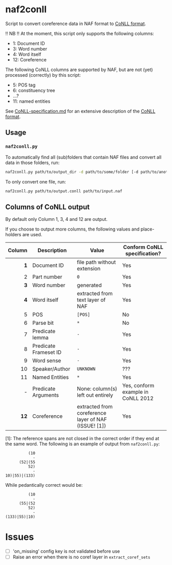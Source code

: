 # naf2conll
Script to convert coreference data in NAF format to [CoNLL format][].

!! NB !! At the moment, this script only supports the following columns:

 -  1: Document ID
 -  3: Word number
 -  4: Word itself
 - 12: Coreference

The following CoNLL columns are supported by NAF, but are not (yet) processed (correctly) by this script:

 -  5: POS tag
 -  6: constituency tree
 - ...?
 - 11: named entities

See [CoNLL-specification.md][CoNLL format] for an extensive description of the [CoNLL format][].


## Usage

### `naf2conll.py`
To automatically find all (sub)folders that contain NAF files and convert all data in those folders, run:

```sh
naf2conll.py path/to/output_dir -d path/to/some/folder [-d path/to/another/folder ...]
```

To only convert one file, run:
```sh
naf2conll.py path/to/output.conll path/to/input.naf
```

## Columns of CoNLL output
By default only Column 1, 3, 4 and 12 are output.

If you choose to output more columns, the following values and place-holders are used.

| Column      | Description           | Value                                                    | Conform CoNLL specification?
| ---:        | ---                   | ---                                                      | ---
|       **1** | Document ID           | file path without extension                              | Yes
|         2   | Part number           | `0`                                                      | Yes
|       **3** | Word number           | generated                                                | Yes
|       **4** | Word itself           | extracted from text layer of NAF                         | Yes
|         5   | POS                   | `[POS]`                                                  | No
|         6   | Parse bit             | `*`                                                      | No
|         7   | Predicate lemma       | `-`                                                      | Yes
|         8   | Predicate Frameset ID | `-`                                                      | Yes
|         9   | Word sense            | `-`                                                      | Yes
|        10   | Speaker/Author        | `UNKNOWN`                                                | ???
|        11   | Named Entities        | `*`                                                      | Yes
|         -   | Predicate Arguments   | None: column(s) left out entirely                        | Yes, conform example in CoNLL 2012
|      **12** | Coreference           | extracted from coreference layer of NAF (ISSUE! \[1\])   | Yes

\[1\]:
  The reference spans are not closed in the correct order if they end at the same word. The following is an example of output from `naf2conll.py`:

              (10
                -
          (52|(55
              52)
                -
    10)|55)|(133)

  While pedantically correct would be:

              (10
                -
          (55|(52
              52)
                -
    (133)|55)|10)


# Issues

 - [ ] 'on_missing' config key is not validated before use
 - [ ] Raise an error when there is no coref layer in `extract_coref_sets`

[CoNLL format]: ../mmax2conll/CoNLL-specification.md
